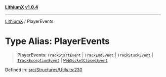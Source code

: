 [**LithiumX v1.0.4**](../README.md)

***

[LithiumX](../globals.md) / PlayerEvents

# Type Alias: PlayerEvents

> **PlayerEvents**: [`TrackStartEvent`](../interfaces/TrackStartEvent.md) \| [`TrackEndEvent`](../interfaces/TrackEndEvent.md) \| [`TrackStuckEvent`](../interfaces/TrackStuckEvent.md) \| [`TrackExceptionEvent`](../interfaces/TrackExceptionEvent.md) \| [`WebSocketClosedEvent`](../interfaces/WebSocketClosedEvent.md)

Defined in: [src/Structures/Utils.ts:230](https://github.com/anantix-network/LithiumX/blob/1ee801f60507a40b0e1da1b728c5a61e34ba8699/src/Structures/Utils.ts#L230)
